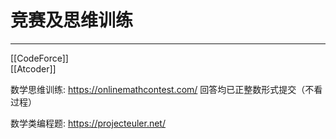 # 竞赛及思维训练

---

[[CodeForce]]  
[[Atcoder]]  

数学思维训练: https://onlinemathcontest.com/ 回答均已正整数形式提交（不看过程）

数学类编程题: https://projecteuler.net/